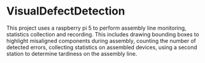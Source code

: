 # VisualDefectDetection
This project uses a raspberry pi 5 to perform assembly line monitoring, statistics collection and recording. This includes drawing bounding boxes to highlight misaligned components during assembly, counting the number of detected errors, collecting statistics on assembled devices, using a second station to determine tardiness on the assembly line.
